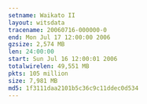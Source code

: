 ```yaml
---
setname: Waikato II
layout: witsdata
tracename: 20060716-000000-0
end: Mon Jul 17 12:00:00 2006
gzsize: 2,574 MB
len: 24:00:00
start: Sun Jul 16 12:00:01 2006
totalwirelen: 49,551 MB
pkts: 105 million
size: 7,981 MB
md5: 1f3111daa2101b5c36c9c11ddec0d534
---
```

